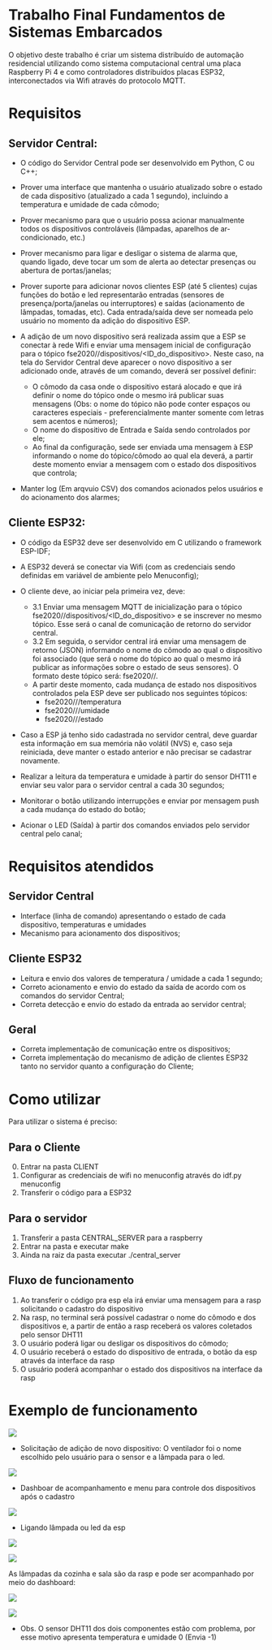 # Trabalho Final Fundamentos de Sistemas Embarcados

O objetivo deste trabalho é criar um sistema distribuído de automação residencial utilizando como sistema computacional central uma placa Raspberry Pi 4 e como controladores distribuídos placas ESP32, interconectados via Wifi através do protocolo MQTT.

# Requisitos 

## Servidor Central:

* O código do Servidor Central pode ser desenvolvido em Python, C ou C++;
* Prover uma interface que mantenha o usuário atualizado sobre o estado de cada dispositivo (atualizado a cada 1 segundo), incluindo a temperatura e umidade de cada cômodo;
* Prover mecanismo para que o usuário possa acionar manualmente todos os dispositivos controláveis (lâmpadas, aparelhos de ar-condicionado, etc.)
* Prover mecanismo para ligar e desligar o sistema de alarma que, quando ligado, deve tocar um som de alerta ao detectar presenças ou abertura de portas/janelas;
* Prover suporte para adicionar novos clientes ESP (até 5 clientes) cujas funções do botão e led representarão entradas (sensores de presença/porta/janelas ou interruptores) e saídas (acionamento de lâmpadas, tomadas, etc). Cada entrada/saída deve ser nomeada pelo usuário no momento da adição do dispositivo ESP.
* A adição de um novo dispositivo será realizada assim que a ESP se conectar à rede Wifi e enviar uma mensagem inicial de configuração para o tópico fse2020/<matricula>/dispositivos/<ID_do_dispositivo>. Neste caso, na tela do Servidor Central deve aparecer o novo dispositivo a ser adicionado onde, através de um comando, deverá ser possível definir:

   * O cômodo da casa onde o dispositivo estará alocado e que irá definir o nome do tópico onde o mesmo irá publicar suas mensagens (Obs: o nome do tópico não pode conter espaços ou caracteres especiais - preferencialmente manter somente com letras sem acentos e números);
   * O nome do dispositivo de Entrada e Saída sendo controlados por ele;
   * Ao final da configuração, sede ser enviada uma mensagem à ESP informando o nome do tópico/cômodo ao qual ela deverá, a partir deste momento enviar a mensagem com o estado dos dispositivos que controla;


* Manter log (Em arqvuio CSV) dos comandos acionados pelos usuários e do acionamento dos alarmes;

## Cliente ESP32:

* O código da ESP32 deve ser desenvolvido em C utilizando o framework ESP-IDF;
* A ESP32 deverá se conectar via Wifi (com as credenciais sendo definidas em variável de ambiente pelo Menuconfig);

* O cliente deve, ao iniciar pela primeira vez, deve: 
   * 3.1 Enviar uma mensagem MQTT de inicialização para o tópico fse2020/<matricula>/dispositivos/<ID_do_dispositivo> e se inscrever no mesmo tópico. Esse será o canal de comunicação de retorno do servidor central.
   * 3.2 Em seguida, o servidor central irá enviar uma mensagem de retorno (JSON) informando o nome do cômodo ao qual o dispositivo foi associado (que será o nome do tópico ao qual o mesmo irá publicar as informações sobre o estado de seus sensores). O formato deste tópico será: fse2020/<matricula>/<comodo>.
   * A partir deste momento, cada mudança de estado nos dispositivos controlados pela ESP deve ser publicado nos seguintes tópicos:
        * fse2020/<matricula>/<comodo>/temperatura  
        * fse2020/<matricula>/<comodo>/umidade
        * fse2020/<matricula>/<comodo>/estado


* Caso a ESP já tenho sido cadastrada no servidor central, deve guardar esta informação em sua memória não volátil (NVS) e, caso seja reiniciada, deve manter o estado anterior e não precisar se cadastrar novamente.

* Realizar a leitura da temperatura e umidade à partir do sensor DHT11 e enviar seu valor para o servidor central a cada 30 segundos;

* Monitorar o botão utilizando interrupções e enviar por mensagem push a cada mudança do estado do botão;

* Acionar o LED (Saída) à partir dos comandos enviados pelo servidor central pelo canal;

# Requisitos atendidos 
## Servidor Central

* Interface (linha de comando) apresentando o estado de cada dispositivo, temperaturas e umidades
* Mecanismo para acionamento dos dispositivos;

## Cliente ESP32

* Leitura e envio dos valores de temperatura / umidade a cada 1 segundo;
* Correto acionamento e envio do estado da saída de acordo com os comandos do servidor Central;
* Correta detecção e envio do estado da entrada ao servidor central;

## Geral 

* Correta implementação de comunicação entre os dispositivos;
* Correta implementação do mecanismo de adição de clientes ESP32 tanto no servidor quanto a configuração do Cliente;

# Como utilizar 

Para utilizar o sistema é preciso: 

## Para o Cliente 

0. Entrar na pasta CLIENT
1. Configurar as credenciais de wifi no menuconfig através do idf.py menuconfig
2. Transferir o código para a ESP32

## Para o servidor

1. Transferir a pasta CENTRAL_SERVER para a raspberry 
2. Entrar na pasta e executar make
3. Ainda na raiz da pasta executar ./central_server

## Fluxo de funcionamento

1. Ao transferir o código pra esp ela irá enviar uma mensagem para a rasp solicitando o cadastro do dispositivo
2. Na rasp, no terminal será possível cadastrar o nome do cômodo e dos dispositivos e, a partir de então a rasp receberá os valores coletados pelo sensor DHT11
3. O usuário poderá ligar ou desligar os dispositivos do cômodo;
4. O usuário receberá o estado do dispositivo de entrada, o botão da esp através da interface da rasp
5. O usuário poderá acompanhar o estado dos dispositivos na interface da rasp

# Exemplo de funcionamento

![](imgs/tela_principal.jpg)

- Solicitação de adição de novo dispositivo: O ventilador foi o nome escolhido pelo usuário para o sensor e a lâmpada para o led.

![](imgs/cadastro_dispositivos.jpg)

- Dashboar de acompanhamento e menu para controle dos dispositivos após o cadastro

![](imgs/menu.jpg)

- Ligando lâmpada ou led da esp

![](imgs/AcionaLampada.jpg)

![](imgs/aciona_sensor.jpg)

As lâmpadas da cozinha e sala são da rasp e pode ser acompanhado por meio do dashboard: 

![](imgs/acionarasp.jpg)

![](imgs/acionado_asp.jpg)

* Obs. O sensor DHT11 dos dois componentes estão com problema, por esse motivo apresenta temperatura e umidade 0 (Envia -1)